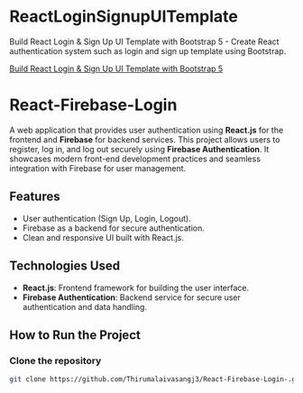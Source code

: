 # ReactLoginSignupUITemplate

Build React Login & Sign Up UI Template with Bootstrap 5 - Create React authentication system such as login and sign up template using Bootstrap.

[Build React Login & Sign Up UI Template with Bootstrap 5](https://www.positronx.io/build-react-login-sign-up-ui-template-with-bootstrap-4/)

# React-Firebase-Login

A web application that provides user authentication using **React.js** for the frontend and **Firebase** for backend services. This project allows users to register, log in, and log out securely using **Firebase Authentication**. It showcases modern front-end development practices and seamless integration with Firebase for user management.

## Features

- User authentication (Sign Up, Login, Logout).
- Firebase as a backend for secure authentication.
- Clean and responsive UI built with React.js.

## Technologies Used

- **React.js**: Frontend framework for building the user interface.
- **Firebase Authentication**: Backend service for secure user authentication and data handling.

## How to Run the Project

### Clone the repository
```bash
git clone https://github.com/Thirumalaivasangj3/React-Firebase-Login-.git
